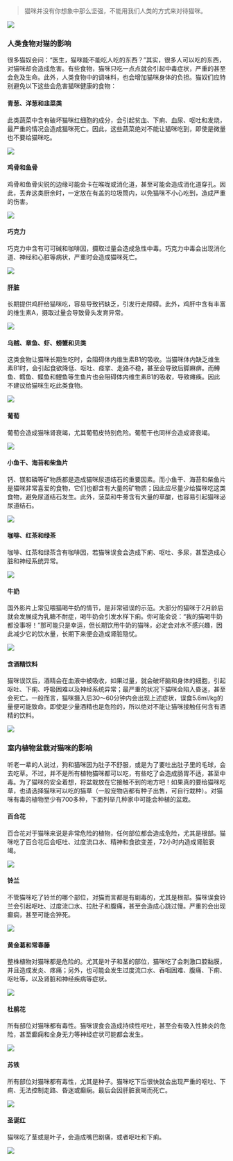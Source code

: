 
> 猫咪并没有你想象中那么坚强，不能用我们人类的方式来对待猫咪。

![](https://mmbiz.qpic.cn/mmbiz_jpg/mLA9xDdPFPU15vChujv1O2DcGHAqnraRibM11koQVtCKrEvNgN4xTDesoJ8maIvtib2mAb2WavgjLJXETiaFxE6ibw/640?wx_fmt=jpeg&tp=webp&wxfrom=5&wx_lazy=1&wx_co=1)

### 人类食物对猫的影响
很多猫奴会问：“医生，猫咪能不能吃人吃的东西？”其实，很多人可以吃的东西，对猫咪却会造成危害。有些食物，猫咪只吃一点点就会引起中毒症状，严重的甚至会危及生命。此外，人类食物中的调味料，也会增加猫咪身体的负担。猫奴们应特别避免以下这些会危害猫咪健康的食物： 


#### 青葱、洋葱和韭菜类 
此类蔬菜中含有破坏猫咪红细胞的成分，会引起贫血、下痢、血尿、呕吐和发烧，最严重的情况会造成猫咪死亡。因此，这些蔬菜绝对不能让猫咪吃到，即使是微量也不要给猫咪吃。

![](https://mmbiz.qpic.cn/mmbiz_jpg/mLA9xDdPFPUich6MZMss3rBAgHSibkniabrZApianxUaAoemqyuw7nAEQVnpMF4Vu7sT7V1fWiaJWjN5E71Q8czCIyg/640?wx_fmt=jpeg&tp=webp&wxfrom=5&wx_lazy=1&wx_co=1)

#### 鸡骨和鱼骨 
鸡骨和鱼骨尖锐的边缘可能会卡在喉咙或消化道，甚至可能会造成消化道穿孔。因此，丢弃这类厨余时，一定放在有盖的垃圾筒内，以免猫咪不小心吃到，造成严重的伤害。

![](https://mmbiz.qpic.cn/mmbiz_jpg/mLA9xDdPFPUich6MZMss3rBAgHSibkniabrkbRynarMo3eJEYM7DUqVOcIoXVv1ZMamST81aJic7rWuRDdtK5U24gw/640?wx_fmt=jpeg&tp=webp&wxfrom=5&wx_lazy=1&wx_co=1)

#### 巧克力
巧克力中含有可可碱和咖啡因，摄取过量会造成急性中毒。巧克力中毒会出现消化道、神经和心脏等病状，严重时会造成猫咪死亡。

![](https://mmbiz.qpic.cn/mmbiz_jpg/mLA9xDdPFPUich6MZMss3rBAgHSibkniabrDNv84G2tBayurWbeqKNRLOUI3CIlgtdjq6NiavDibdDrx3AiaOraJn3CA/640?wx_fmt=jpeg&tp=webp&wxfrom=5&wx_lazy=1&wx_co=1)

#### 肝脏 
长期提供鸡肝给猫咪吃，容易导致钙缺乏，引发行走障碍。此外，鸡肝中含有丰富的维生素A，摄取过量会导致骨头发育异常。

![](https://mmbiz.qpic.cn/mmbiz_jpg/mLA9xDdPFPUich6MZMss3rBAgHSibkniabrZ2VOgKg3GXcqvnKicGdWm7h0FbzcdlmX0UnwGwFCa90axfhDBM6jc7w/640?wx_fmt=jpeg&tp=webp&wxfrom=5&wx_lazy=1&wx_co=1)

#### 乌贼、章鱼、虾、螃蟹和贝类 
这类食物让猫咪长期生吃时，会阻碍体内维生素B1的吸收。当猫咪体内缺乏维生素B1时，会引起食欲降低、呕吐、痉挛、走路不稳，甚至会导致后脚麻痹。而鳟鱼、鳕鱼、鲽鱼和鲤鱼等生鱼片也会阻碍体内维生素B1的吸收，导致瘫痪。因此不建议给猫咪生吃此类食物。

![](https://mmbiz.qpic.cn/mmbiz_jpg/mLA9xDdPFPUich6MZMss3rBAgHSibkniabr7ficANqlicNubbhdqVc1lWVddkYibANbL16Qe8HQS1FL4tMLmXiayJJsQg/640?wx_fmt=jpeg&tp=webp&wxfrom=5&wx_lazy=1&wx_co=1)

#### 葡萄 
葡萄会造成猫咪肾衰竭，尤其葡萄皮特别危险。葡萄干也同样会造成肾衰竭。

![](https://mmbiz.qpic.cn/mmbiz_jpg/mLA9xDdPFPUich6MZMss3rBAgHSibkniabrqJiap9yYf3YCvpLK70jUb3w1udgQh9WVBiaAtsEz34QCDvIpIbau8z2g/640?wx_fmt=jpeg&tp=webp&wxfrom=5&wx_lazy=1&wx_co=1)

#### 小鱼干、海苔和柴鱼片 
钙、镁和磷等矿物质都是造成猫咪尿道结石的重要因素。而小鱼干、海苔和柴鱼片是猫咪非常喜爱的食物，它们也都含有大量的矿物质；因此应尽量少给猫咪吃这类食物，避免尿道结石发生。此外，菠菜和牛蒡含有大量的草酸，也容易引起猫咪泌尿道结石。

![](https://mmbiz.qpic.cn/mmbiz_jpg/mLA9xDdPFPUich6MZMss3rBAgHSibkniabrV6XnbvRuJc1BIDc3DKckHO1DoCDZSIiaqtvfKKVicU5mrK7mibf7873qA/640?wx_fmt=jpeg&tp=webp&wxfrom=5&wx_lazy=1&wx_co=1)

#### 咖啡、红茶和绿茶 
咖啡、红茶和绿茶含有咖啡因，若猫咪误食会造成下痢、呕吐、多尿，甚至造成心脏和神经系统异常。

![](https://mmbiz.qpic.cn/mmbiz_jpg/mLA9xDdPFPUich6MZMss3rBAgHSibkniabr2dicSTUU0J4icawDhjQzf2do0fTVBUJzBFqt6TziaKdWKQncaOzngfKXA/640?wx_fmt=jpeg&tp=webp&wxfrom=5&wx_lazy=1&wx_co=1)

#### 牛奶 
国外影片上常见喂猫喝牛奶的情节，是非常错误的示范。大部分的猫咪于2月龄后就会发展成为乳糖不耐症，喝牛奶会引发水样下痢。你可能会说：“我的猫喝牛奶都没事呀！”那可能只是幸运，但长期饮用牛奶的猫咪，必定会对水不感兴趣，因此减少它的饮水量，长期下来便会造成肾脏隐忧。

![](https://mmbiz.qpic.cn/mmbiz_jpg/mLA9xDdPFPUich6MZMss3rBAgHSibkniabrlBdrKNYwu9eOGezUZLWjFz2UW2kDVCr7jHFJQ2tMDy2bs5VnoRJJQA/640?wx_fmt=jpeg&tp=webp&wxfrom=5&wx_lazy=1&wx_co=1)

#### 含酒精饮料 
猫咪误饮后，酒精会在血液中被吸收，如果过量，就会破坏脑和身体的细胞，引起呕吐、下痢、呼吸困难以及神经系统异常；最严重的状况下猫咪会陷入昏迷，甚至会死亡。一般而言，猫咪摄入后30～60分钟内会出现上述症状，误食5.6ml/kg的量便可能致命。即使是少量酒精也是危险的，所以绝对不能让猫咪接触任何含有酒精的饮料。

![](https://mmbiz.qpic.cn/mmbiz_jpg/mLA9xDdPFPUich6MZMss3rBAgHSibkniabrNRyphNla6xNPJKlIrric6IGnphpnicLdRRBlBu69qicsOMEoQ9N3cFGiag/640?wx_fmt=jpeg&tp=webp&wxfrom=5&wx_lazy=1&wx_co=1)


### 室内植物盆栽对猫咪的影响
听老一辈的人说过，狗和猫咪因为肚子不舒服，或是为了要吐出肚子里的毛球，会去吃草。不过，并不是所有植物猫咪都可以吃，有些吃了会造成肠胃不适，甚至中毒。为了猫咪的安全着想，将盆栽放在它接触不到的地方吧！如果真的要给猫咪吃草，也请选择猫咪可以吃的猫草（一般宠物店都有种子出售，可自行栽种）。对猫咪有毒的植物至少有700多种，下面列举几种家中可能会种植的盆栽。


#### 百合花
百合花对于猫咪来说是非常危险的植物，任何部位都会造成危险，尤其是根部。猫咪吃了百合花后会呕吐、过度流口水、精神和食欲变差，72小时内造成肾脏衰竭。

![](https://mmbiz.qpic.cn/mmbiz_jpg/mLA9xDdPFPUich6MZMss3rBAgHSibkniabrvl66Ta5ibPmZSxaiaVTVIicPvMMvnlwp1lIQZjuIyN6Xfib2c0UAVlqusA/640?wx_fmt=jpeg&tp=webp&wxfrom=5&wx_lazy=1&wx_co=1)

#### 铃兰 
不管猫咪吃了铃兰的哪个部位，对猫而言都是有剧毒的，尤其是根部。猫咪误食铃兰会引起呕吐、过度流口水、拉肚子和腹痛，甚至会造成心跳过慢。严重的会出现癫痫，甚至可能会猝死。

![](https://mmbiz.qpic.cn/mmbiz_jpg/mLA9xDdPFPUich6MZMss3rBAgHSibkniabr2nnWBOnhuiax2EWIZH8auWgzicrAC5nGMTlJEoewo0GKG2mhEtcmvjZg/640?wx_fmt=jpeg&tp=webp&wxfrom=5&wx_lazy=1&wx_co=1)

#### 黄金葛和常春藤 
整株植物对猫咪都是危险的。尤其是叶子和茎的部位，猫咪吃了会刺激口腔黏膜，并且造成发炎、疼痛；另外，也可能会发生过度流口水、吞咽困难、腹痛、下痢、呕吐等，以及肾脏和神经疾病等症状。

![](https://mmbiz.qpic.cn/mmbiz_jpg/mLA9xDdPFPUich6MZMss3rBAgHSibkniabrRjxJk6tyQMRp0Y0hHV4dWibPRVSo44mnQ8ZibFwkFdumzVUYAMUSiap3w/640?wx_fmt=jpeg&tp=webp&wxfrom=5&wx_lazy=1&wx_co=1)

#### 杜鹃花 
所有部位对猫咪都有毒性。猫咪误食会造成持续性呕吐，甚至会有吸入性肺炎的危险，甚至癫痫和全身无力等神经症状可能都会发生。

![](https://mmbiz.qpic.cn/mmbiz_jpg/mLA9xDdPFPUich6MZMss3rBAgHSibkniabrbmO24zicW8RiaM4rdrJCSoaYHj3kta1hOTTPw59nluJKAX8DibLX86tkA/640?wx_fmt=jpeg&tp=webp&wxfrom=5&wx_lazy=1&wx_co=1)

#### 苏铁 
所有部位对猫咪都有毒性，尤其是种子。猫咪吃下后很快就会出现严重的呕吐、下痢、无法控制走路、昏迷或癫痫。最后会因肝脏衰竭而死亡。

![](https://mmbiz.qpic.cn/mmbiz_jpg/mLA9xDdPFPUich6MZMss3rBAgHSibkniabrNqszSpCNmxSUex4icJ8spPz8DkFo3ZceoLcrAJg3EwK3Y0D6w4vibiauQ/640?wx_fmt=jpeg&tp=webp&wxfrom=5&wx_lazy=1&wx_co=1)

#### 圣诞红 
猫咪吃了茎或是叶子，会造成嘴巴剧痛，或者呕吐和下痢。

![](https://mmbiz.qpic.cn/mmbiz_jpg/mLA9xDdPFPUich6MZMss3rBAgHSibkniabr7KPQcDS9xulzpbsIfCR00ZyS6h2JDp7nlFQ3NkcOmiaCYX0DcVic9PcQ/640?wx_fmt=jpeg&tp=webp&wxfrom=5&wx_lazy=1&wx_co=1)
